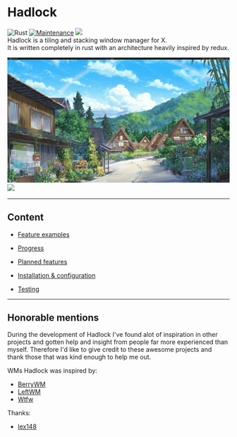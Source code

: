 # Hadlock  
![Rust](https://github.com/AdaShoelace/hadlock/workflows/Rust/badge.svg?branch=master)
[![Maintenance](https://img.shields.io/badge/Maintained%3F-yes-green.svg)](https://bitbucket.org/lbesson/ansi-colors)
[![](https://tokei.rs/b1/github/AdaShoelace/hadlock?category=code)](https://github.com/XAMPPRocky/tokei)  
Hadlock is a tiling and stacking window manager for X.  
It is written completely in rust with an architecture heavily inspired by redux.  



![](./resources/demo-2.gif)
![](./resources/hadlock-demo-2.gif)

--- 

## Content
- [Feature examples](./resources/layout-examples.md)

- [Progress](./resources/progress.md)

- [Planned features](./resources/planned-features.md)

- [Installation & configuration](./resources/installation-and-config.md)

- [Testing](./resources/testing.md)

---  

## Honorable mentions
During the development of Hadlock I've found alot of inspiration in other projects and gotten help and insight from people far more experienced than myself.
Therefore I'd like to give credit to these awesome projects and thank those that was kind enough to help me out.

WMs Hadlock was inspired by:
- [BerryWM](https://github.com/JLErvin/berry)
- [LeftWM](https://github.com/leftwm/leftwm)
- [Wtfw](https://github.com/Kintaro/wtftw)

Thanks:
- [lex148](https://github.com/lex148)
